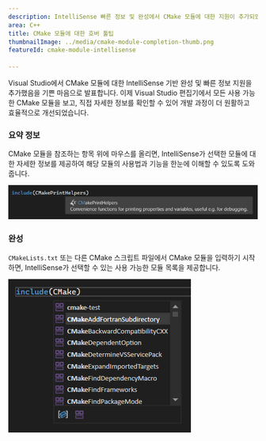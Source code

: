 ```yaml
---
description: IntelliSense 빠른 정보 및 완성에서 CMake 모듈에 대한 지원이 추가되었습니다.
area: C++
title: CMake 모듈에 대한 호버 툴팁
thumbnailImage: ../media/cmake-module-completion-thumb.png
featureId: cmake-module-intellisense

---
```



Visual Studio에서 CMake 모듈에 대한 IntelliSense 기반 완성 및 빠른 정보 지원을 추가했음을 기쁜 마음으로 발표합니다. 이제 Visual Studio 편집기에서 모든 사용 가능한 CMake 모듈을 보고, 직접 자세한 정보를 확인할 수 있어 개발 과정이 더 원활하고 효율적으로 개선되었습니다.

### 요약 정보

CMake 모듈을 참조하는 항목 위에 마우스를 올리면, IntelliSense가 선택한 모듈에 대한 자세한 정보를 제공하여 해당 모듈의 사용법과 기능을 한눈에 이해할 수 있도록 도와줍니다.

![빠른 정보에서 CMake 정보](../media/cmake-module-quick-info.png)

### 완성

`CMakeLists.txt` 또는 다른 CMake 스크립트 파일에서 CMake 모듈을 입력하기 시작하면, IntelliSense가 선택할 수 있는 사용 가능한 모듈 목록을 제공합니다.

![CMake 모듈 완성](../media/cmake-module-completion.png)
